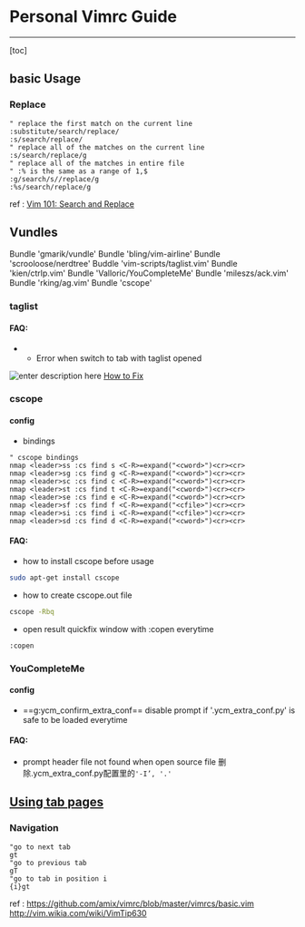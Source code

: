 # Personal Vimrc Guide
---
[toc]
## basic Usage
### Replace
```vim
" replace the first match on the current line
:substitute/search/replace/
:s/search/replace/
" replace all of the matches on the current line
:s/search/replace/g
" replace all of the matches in entire file
" :% is the same as a range of 1,$
:g/search/s//replace/g
:%s/search/replace/g
```
ref
: [Vim 101: Search and Replace](http://usevim.com/2012/03/30/search-and-replace/)

## Vundles
Bundle 'gmarik/vundle'
Bundle 'bling/vim-airline'
Bundle 'scrooloose/nerdtree'
Buddle 'vim-scripts/taglist.vim'
Bundle 'kien/ctrlp.vim'
Bundle 'Valloric/YouCompleteMe'
Bundle 'mileszs/ack.vim'
Bundle 'rking/ag.vim'
Bundle 'cscope'

### taglist
#### FAQ:
- - Error when switch to tab with taglist opened

![enter description here][1]
[How to Fix](https://github.com/rgo/taglist.vim/commit/2c664eee00e702523d28ae0813f3f343f56098ee)

### cscope
#### config
- bindings
```vim
" cscope bindings
nmap <leader>ss :cs find s <C-R>=expand("<cword>")<cr><cr>
nmap <leader>sg :cs find g <C-R>=expand("<cword>")<cr><cr>
nmap <leader>sc :cs find c <C-R>=expand("<cword>")<cr><cr>
nmap <leader>st :cs find t <C-R>=expand("<cword>")<cr><cr>
nmap <leader>se :cs find e <C-R>=expand("<cword>")<cr><cr>
nmap <leader>sf :cs find f <C-R>=expand("<cfile>")<cr><cr>
nmap <leader>si :cs find i <C-R>=expand("<cfile>")<cr><cr>
nmap <leader>sd :cs find d <C-R>=expand("<cword>")<cr><cr>
```

#### FAQ:
- how to install cscope before usage
```bash
sudo apt-get install cscope
```

- how to create cscope.out file
```bash
cscope -Rbq
```
- open result quickfix window with :copen everytime
```vim
:copen
```
### YouCompleteMe
#### config
- ==g:ycm_confirm_extra_conf==
 disable prompt if '.ycm_extra_conf.py' is safe to be loaded everytime

#### FAQ:
- prompt header file not found when open source file
删除.ycm_extra_conf.py配置里的`'-I’, '.'`


## [Using tab pages](http://vim.wikia.com/wiki/Using_tab_pages)
### Navigation
```vim
"go to next tab
gt
"go to previous tab
gT
"go to tab in position i
{i}gt
```





ref
: https://github.com/amix/vimrc/blob/master/vimrcs/basic.vim 
http://vim.wikia.com/wiki/VimTip630


  [1]: ./images/Screenshot%20from%202016-06-12%2016:55:16.png "Screenshot from 2016-06-12 16:55:16.png"
